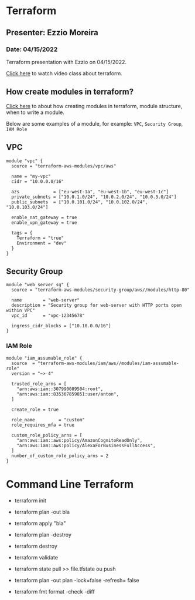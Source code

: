 # Terraform

## Presenter: Ezzio Moreira
### Date: 04/15/2022

Terraform presentation with Ezzio on 04/15/2022.

[Click here](https://youtu.be/ym6-PO0tlqM) to watch video class about terraform.

## How create modules in terraform?

[Click here](https://www.terraform.io/language/modules/develop) to about how creating modules in terraform, module structure, when to write a module.

Below are some examples of a module, for example: `VPC`, `Security Group`, `IAM Role`
## VPC
```
module "vpc" {
  source = "terraform-aws-modules/vpc/aws"

  name = "my-vpc"
  cidr = "10.0.0.0/16"

  azs             = ["eu-west-1a", "eu-west-1b", "eu-west-1c"]
  private_subnets = ["10.0.1.0/24", "10.0.2.0/24", "10.0.3.0/24"]
  public_subnets  = ["10.0.101.0/24", "10.0.102.0/24", "10.0.103.0/24"]

  enable_nat_gateway = true
  enable_vpn_gateway = true

  tags = {
    Terraform = "true"
    Environment = "dev"
  }
}
```

## Security Group
```
module "web_server_sg" {
  source = "terraform-aws-modules/security-group/aws//modules/http-80"

  name        = "web-server"
  description = "Security group for web-server with HTTP ports open within VPC"
  vpc_id      = "vpc-12345678"

  ingress_cidr_blocks = ["10.10.0.0/16"]
}
```

### IAM Role
```
module "iam_assumable_role" {
  source  = "terraform-aws-modules/iam/aws//modules/iam-assumable-role"
  version = "~> 4"

  trusted_role_arns = [
    "arn:aws:iam::307990089504:root",
    "arn:aws:iam::835367859851:user/anton",
  ]

  create_role = true

  role_name         = "custom"
  role_requires_mfa = true

  custom_role_policy_arns = [
    "arn:aws:iam::aws:policy/AmazonCognitoReadOnly",
    "arn:aws:iam::aws:policy/AlexaForBusinessFullAccess",
  ]
  number_of_custom_role_policy_arns = 2
}
```

# Command Line Terraform

- terraform init

- terraform plan -out bla

- terraform apply "bla"

- terraform plan -destroy

- terraform destroy

- terraform validate

- terraform state pull >> file.tfstate ou push

- terraform plan -out plan -lock=false -refresh= false

- terraform fmt format -check -diff
